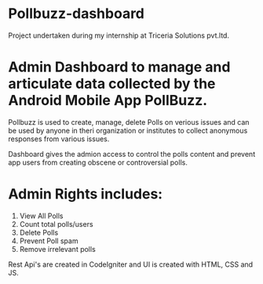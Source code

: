 # Pollbuzz-dashboard

Project undertaken during my internship at Triceria Solutions pvt.ltd.

# Admin Dashboard to manage and articulate data collected by the Android Mobile App PollBuzz.

Pollbuzz is used to create, manage, delete Polls on verious issues and can be used by anyone in theri organization or institutes to collect anonymous responses from various issues.

Dashboard gives the admion access to control the polls content and prevent app users from creating obscene or controversial polls.

# Admin Rights includes:
1. View All Polls
2. Count total polls/users
3. Delete Polls
4. Prevent Poll spam 
5. Remove irrelevant polls

Rest Api's are created in CodeIgniter and UI is created with HTML, CSS and JS. 

